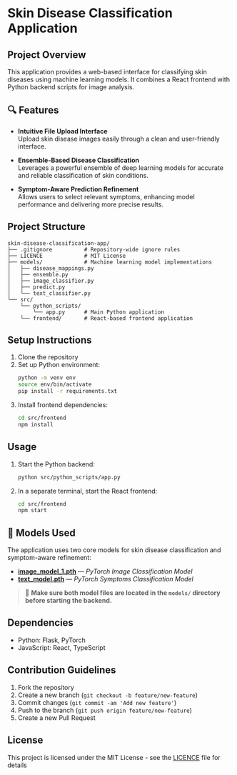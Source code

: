 # Skin Disease Classification Application

## Project Overview
This application provides a web-based interface for classifying skin diseases using machine learning models. It combines a React frontend with Python backend scripts for image analysis.

## 🔍 Features

- **Intuitive File Upload Interface**  
  Upload skin disease images easily through a clean and user-friendly interface.

- **Ensemble-Based Disease Classification**  
  Leverages a powerful ensemble of deep learning models for accurate and reliable classification of skin conditions.

- **Symptom-Aware Prediction Refinement**  
  Allows users to select relevant symptoms, enhancing model performance and delivering more precise results.


## Project Structure
```
skin-disease-classification-app/
├── .gitignore          # Repository-wide ignore rules
├── LICENCE             # MIT License
├── models/             # Machine learning model implementations
│   ├── disease_mappings.py
│   ├── ensemble.py
│   ├── image_classifier.py
│   ├── predict.py
│   └── text_classifier.py
└── src/
    └── python_scripts/
        └── app.py      # Main Python application
    └── frontend/       # React-based frontend application
```

## Setup Instructions
1. Clone the repository
2. Set up Python environment:
   ```bash
   python -m venv env
   source env/bin/activate
   pip install -r requirements.txt
   ```
3. Install frontend dependencies:
   ```bash
   cd src/frontend
   npm install
   ```

## Usage
1. Start the Python backend:
   ```bash
   python src/python_scripts/app.py
   ```
2. In a separate terminal, start the React frontend:
   ```bash
   cd src/frontend
   npm start
   ```
## 🧠 Models Used

The application uses two core models for skin disease classification and symptom-aware refinement:

- [**image_model_1.pth**](https://drive.google.com/file/d/1H1HZU5hNq6LvjyVLoXm-2_yfygvO-h1S/view?usp=sharing) — *PyTorch Image Classification Model*
- [**text_model.pth**](https://drive.google.com/file/d/1dHac-VhW215BtssW0myndJrVE27iWyz9/view?usp=sharing) — *PyTorch Symptoms Classification Model*

> 📁 **Make sure both model files are located in the `models/` directory before starting the backend.**

## Dependencies
- Python: Flask, PyTorch
- JavaScript: React, TypeScript

## Contribution Guidelines
1. Fork the repository
2. Create a new branch (`git checkout -b feature/new-feature`)
3. Commit changes (`git commit -am 'Add new feature'`)
4. Push to the branch (`git push origin feature/new-feature`)
5. Create a new Pull Request

## License
This project is licensed under the MIT License - see the [LICENCE](LICENCE) file for details
